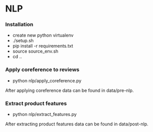 # NLP

### Installation
* create new python virtualenv
* ./setup.sh
* pip install -r requirements.txt
* source source_env.sh
* cd ..

### Apply coreference to reviews

* python nlp/apply_coreference.py

After applying coreference data can be found in data/pre-nlp.

### Extract product features

* python nlp/extract_features.py

After extracting product features data can be found in data/post-nlp.

